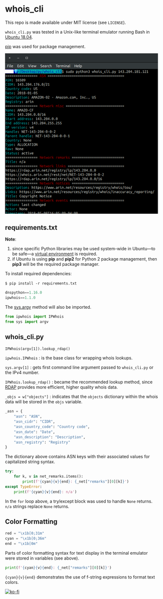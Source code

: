 # whois_cli

This repo is made available under MIT license (see `LICENSE`).

`whois_cli.py` was tested in a Unix-like terminal emulator running Bash in [Ubuntu 18.04](http://releases.ubuntu.com/18.04/).

[pip](https://pypi.org/project/pip/) was used for package management.

![screen capture](screen_capture.png)

## requirements.txt

**Note**:

1. since specific Python libraries may be used system-wide in Ubuntu&mdash;to be safe&mdash;a [virtual environment](https://docs.python.org/3/glossary.html#term-virtual-environment) is required.
2. if Ubuntu is using **pip** and **pip2** for Python 2 package management, then **pip3** will be the required package manager.

To install required dependencies:

`$ pip install -r requirements.txt`

```python
dnspython==1.16.0
ipwhois==1.1.0
```

The [sys.argv](https://docs.python.org/3/library/sys.html#sys.argv) method will also be imported.

```python
from ipwhois import IPWhois
from sys import argv
```

## whois_cli.py

`IPWhois(argv[1]).lookup_rdap()`

`ipwhois.IPWhois`
: is the base class for wrapping whois lookups.

`sys.argv[1]`
: gets first command line argument passed to `whois_cli.py` or the IPv4 number.

`IPWhois.lookup_rdap()`
: became the recommended lookup method, since [RDAP](https://www.arin.net/resources/registry/whois/rdap/) provides more efficient, higher quality whois data.

`_objs = w["objects"]`
: indicates that the `objects` dictionary within the whois data will be stored in the `objs` variable.

```python
_asn = {
    "asn": "ASN",
    "asn_cidr": "CIDR",
    "asn_country_code": "Country code",
    "asn_date": "Date",
    "asn_description": "Description",
    "asn_registry": "Registry"
}
```

The dictionary above contains ASN keys with their associated values for capitalized string syntax.

```python
try:
    for k, v in net_remarks.items():
        print(f'{cyan}{v}{end}: {_net["remarks"][0][k]}')
except TypeError:
    print(f'{cyan}{v}{end}: n/a')
```

In the `for` loop above, a try/except block was used to handle `None` returns. `n/a` strings replace `None` returns.

## Color Formatting

```python
red = "\x1b[0;31m"
cyan = "\x1b[0;36m"
end = "\x1b[0m"
```

Parts of color formatting syntax for text display in the terminal emulator were stored in variables (see above).

```python
print(f'{cyan}{v}{end}: {_net["remarks"][0][k]}')
```

`{cyan}{v}{end}` demonstrates the use of f-string expressions to format text colors.

[![ko-fi](https://www.ko-fi.com/img/githubbutton_sm.svg)](https://ko-fi.com/R6R72LISM)
